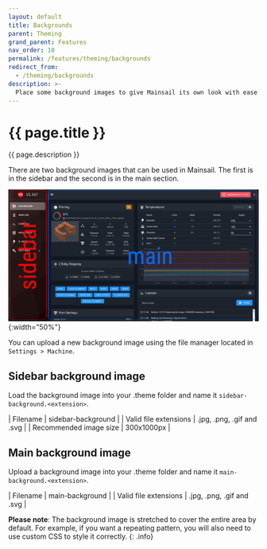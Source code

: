 ```yaml
---
layout: default
title: Backgrounds
parent: Theming
grand_parent: Features
nav_order: 10
permalink: /features/theming/backgrounds
redirect_from:
  - /theming/backgrounds
description: >-
  Place some background images to give Mainsail its own look with ease.
---
```


# {{ page.title }}
{{ page.description }}

There are two background images that can be used in Mainsail.  The first is in the sidebar and the second is in the main section.


![screenshot](img/sidebar-main.jpg){:width="50%"}

You can upload a new background image using the file manager located in `Settings > Machine`.

## Sidebar background image
Load the background image into your .theme folder and name it `sidebar-background.<extension>`.

| Filename					| sidebar-background	|
| Valid file extensions		| .jpg, .png, .gif and .svg	|
| Recommended image size	| 300x1000px			|

## Main background image
Upload a background image into your .theme folder and name it `main-background.<extension>`.

| Filename					| main-background		|
| Valid file extensions		| .jpg, .png, .gif and .svg	|

**Please note**: The background image is stretched to cover the entire area by default. For example, if you want a repeating pattern, you  will also need to use custom CSS to style it correctly.
{: .info}
